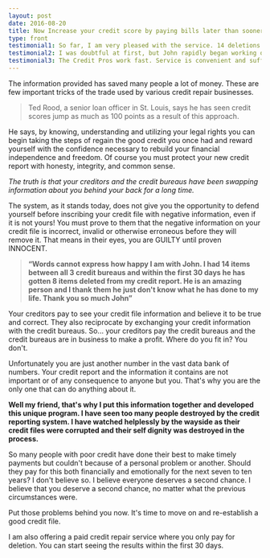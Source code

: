 ```yaml
---
layout: post
date: 2016-08-20
title: Now Increase your credit score by paying bills later than sooner
type: front
testimonial1: So far, I am very pleased with the service. 14 deletions after the first round of disputes. Pretty awesome!
testimonial2: I was doubtful at first, but John rapidly began working on improving my credit scores. Seeing an improving credit profile took all my doubts away.
testimonial3: The Credit Pros work fast. Service is convenient and sufficient. Results are seen in the first 30 days and as you continue with them your credit score will raise. Monthly payments are affordable.
---
```


The information provided has saved many people a lot of money. These are few important tricks of the trade used by various credit repair businesses.

> Ted Rood, a senior loan officer in St. Louis, says he has seen credit scores jump as much as 100 points as a result of this approach.

He says, by knowing, understanding and utilizing your legal rights you can begin taking the steps of regain the good credit you once had and reward yourself with the confidence necessary to rebuild your financial independence and freedom. Of course you must protect your new credit report with honesty, integrity, and common sense.

*The truth is that your creditors and the credit bureaus have been swapping information about you behind your back for a long time.*

The system, as it stands today, does not give you the opportunity to defend yourself before inscribing your credit file with negative information, even if it is not yours! You must prove to them that the negative information on your credit file is incorrect, invalid or otherwise erroneous before they will remove it. That means in their eyes, you are GUILTY until proven INNOCENT.

>**“Words cannot express how happy I am with John. I had 14 items between all 3 credit bureaus and within the first 30 days he has gotten 8 items deleted from my credit report. He is an amazing person and I thank them he just don't know what he has done to my life. Thank you so much John”**

Your creditors pay to see your credit file information and believe it to be true and correct. They also reciprocate by exchanging your credit information with the credit bureaus. So... your creditors pay the credit bureaus and the credit bureaus are in business to make a profit. Where do you fit in? You don't.

Unfortunately you are just another number in the vast data bank of numbers. Your credit report and the information it contains are not important or of any consequence to anyone but you. That's why you are the only one that can do anything about it. 

**Well my friend, that's why I put this information together and developed this unique program. I have seen too many people destroyed by the credit reporting system. I have watched helplessly by the wayside as their credit files were corrupted and their self dignity was destroyed in the process.**

So many people with poor credit have done their best to make timely payments but couldn't because of a personal problem or another. Should they pay for this both financially and emotionally for the next seven to ten years? I don't believe so. I believe everyone deserves a second chance. I believe that you deserve a second chance, no matter what the previous circumstances were. 

Put those problems behind you now. It's time to move on and re-establish a good credit file.

I am also offering a paid credit repair service where you only pay for deletion. You can start seeing the results within the first 30 days.
